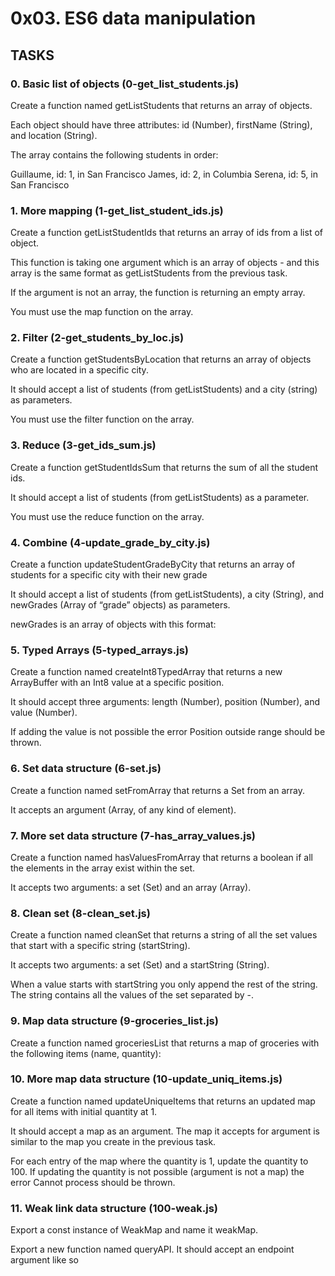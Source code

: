 # 0x03. ES6 data manipulation

## TASKS

### 0. Basic list of objects (0-get_list_students.js)
Create a function named getListStudents that returns an array of objects.

Each object should have three attributes: id (Number), firstName (String), and location (String).

The array contains the following students in order:

Guillaume, id: 1, in San Francisco
James, id: 2, in Columbia
Serena, id: 5, in San Francisco

### 1. More mapping (1-get_list_student_ids.js)
Create a function getListStudentIds that returns an array of ids from a list of object.

This function is taking one argument which is an array of objects - and this array is the same format as getListStudents from the previous task.

If the argument is not an array, the function is returning an empty array.

You must use the map function on the array.

### 2. Filter (2-get_students_by_loc.js)
Create a function getStudentsByLocation that returns an array of objects who are located in a specific city.

It should accept a list of students (from getListStudents) and a city (string) as parameters.

You must use the filter function on the array.

### 3. Reduce (3-get_ids_sum.js)
Create a function getStudentIdsSum that returns the sum of all the student ids.

It should accept a list of students (from getListStudents) as a parameter.

You must use the reduce function on the array.

### 4. Combine (4-update_grade_by_city.js)
Create a function updateStudentGradeByCity that returns an array of students for a specific city with their new grade

It should accept a list of students (from getListStudents), a city (String), and newGrades (Array of “grade” objects) as parameters.

newGrades is an array of objects with this format:

### 5. Typed Arrays (5-typed_arrays.js)
Create a function named createInt8TypedArray that returns a new ArrayBuffer with an Int8 value at a specific position.

It should accept three arguments: length (Number), position (Number), and value (Number).

If adding the value is not possible the error Position outside range should be thrown.

### 6. Set data structure (6-set.js)
Create a function named setFromArray that returns a Set from an array.

It accepts an argument (Array, of any kind of element).

### 7. More set data structure (7-has_array_values.js)
Create a function named hasValuesFromArray that returns a boolean if all the elements in the array exist within the set.

It accepts two arguments: a set (Set) and an array (Array).

### 8. Clean set (8-clean_set.js)
Create a function named cleanSet that returns a string of all the set values that start with a specific string (startString).

It accepts two arguments: a set (Set) and a startString (String).

When a value starts with startString you only append the rest of the string. The string contains all the values of the set separated by -.

### 9. Map data structure (9-groceries_list.js)
Create a function named groceriesList that returns a map of groceries with the following items (name, quantity):

### 10. More map data structure (10-update_uniq_items.js)
Create a function named updateUniqueItems that returns an updated map for all items with initial quantity at 1.

It should accept a map as an argument. The map it accepts for argument is similar to the map you create in the previous task.

For each entry of the map where the quantity is 1, update the quantity to 100. If updating the quantity is not possible (argument is not a map) the error Cannot process should be thrown.

### 11. Weak link data structure (100-weak.js)
Export a const instance of WeakMap and name it weakMap.

Export a new function named queryAPI. It should accept an endpoint argument like so
